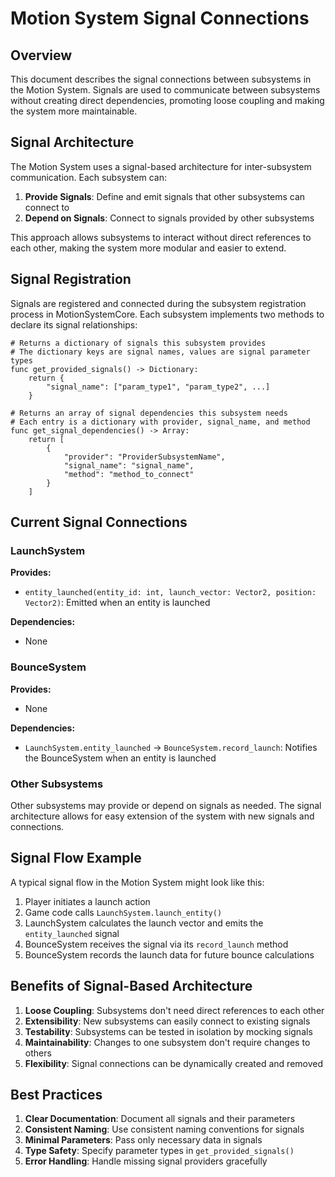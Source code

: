 # Motion System Signal Connections

## Overview

This document describes the signal connections between subsystems in the Motion System. Signals are used to communicate between subsystems without creating direct dependencies, promoting loose coupling and making the system more maintainable.

## Signal Architecture

The Motion System uses a signal-based architecture for inter-subsystem communication. Each subsystem can:

1. **Provide Signals**: Define and emit signals that other subsystems can connect to
2. **Depend on Signals**: Connect to signals provided by other subsystems

This approach allows subsystems to interact without direct references to each other, making the system more modular and easier to extend.

## Signal Registration

Signals are registered and connected during the subsystem registration process in MotionSystemCore. Each subsystem implements two methods to declare its signal relationships:

```gdscript
# Returns a dictionary of signals this subsystem provides
# The dictionary keys are signal names, values are signal parameter types
func get_provided_signals() -> Dictionary:
    return {
        "signal_name": ["param_type1", "param_type2", ...]
    }

# Returns an array of signal dependencies this subsystem needs
# Each entry is a dictionary with provider, signal_name, and method
func get_signal_dependencies() -> Array:
    return [
        {
            "provider": "ProviderSubsystemName",
            "signal_name": "signal_name",
            "method": "method_to_connect"
        }
    ]
```

## Current Signal Connections

### LaunchSystem

**Provides:**
- `entity_launched(entity_id: int, launch_vector: Vector2, position: Vector2)`: Emitted when an entity is launched

**Dependencies:**
- None

### BounceSystem

**Provides:**
- None

**Dependencies:**
- `LaunchSystem.entity_launched` → `BounceSystem.record_launch`: Notifies the BounceSystem when an entity is launched

### Other Subsystems

Other subsystems may provide or depend on signals as needed. The signal architecture allows for easy extension of the system with new signals and connections.

## Signal Flow Example

A typical signal flow in the Motion System might look like this:

1. Player initiates a launch action
2. Game code calls `LaunchSystem.launch_entity()`
3. LaunchSystem calculates the launch vector and emits the `entity_launched` signal
4. BounceSystem receives the signal via its `record_launch` method
5. BounceSystem records the launch data for future bounce calculations

## Benefits of Signal-Based Architecture

1. **Loose Coupling**: Subsystems don't need direct references to each other
2. **Extensibility**: New subsystems can easily connect to existing signals
3. **Testability**: Subsystems can be tested in isolation by mocking signals
4. **Maintainability**: Changes to one subsystem don't require changes to others
5. **Flexibility**: Signal connections can be dynamically created and removed

## Best Practices

1. **Clear Documentation**: Document all signals and their parameters
2. **Consistent Naming**: Use consistent naming conventions for signals
3. **Minimal Parameters**: Pass only necessary data in signals
4. **Type Safety**: Specify parameter types in `get_provided_signals()`
5. **Error Handling**: Handle missing signal providers gracefully
